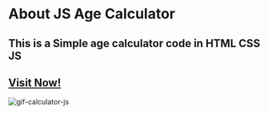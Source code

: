 # About JS Age Calculator
## This is a Simple age calculator code in HTML CSS JS
## [Visit Now!](https://js-simple-age-calculator.netlify.app/)
![gif-calculator-js](https://github.com/user-attachments/assets/5c6f521d-a834-4520-b296-1ef6454781a4)
